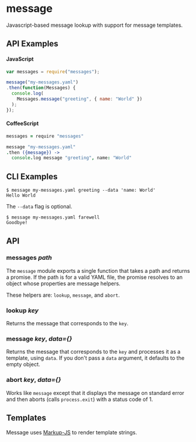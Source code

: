 # message

Javascript-based message lookup with support for message templates.

## API Examples

#### JavaScript

```javascript
var messages = require("messages");

message("my-messages.yaml")
.then(function(Messages) {
  console.log(
    Messages.message("greeting", { name: "World" })
  );
});
```

#### CoffeeScript

```coffee
messages = require "messages"

message "my-messages.yaml"
.then ({message}) ->
  console.log message "greeting", name: "World"
```

## CLI Examples

```
$ message my-messages.yaml greeting --data 'name: World'
Hello World
```

The `--data` flag is optional.

```
$ message my-messages.yaml farewell
Goodbye!
```

## API

### messages _path_

The `message` module exports a single function that takes a path
and returns a promise. If the path is for a valid YAML file,
the promise resolves to an object whose properties are message helpers.

These helpers are: `lookup`, `message`, and `abort`.

### lookup _key_

Returns the message that corresponds to the `key`.

### message _key_, _data={}_

Returns the message that corresponds to the `key` and
processes it as a template, using `data`.
If you don't pass a `data` argument, it defaults to
the empty object.

### abort _key_, _data={}_

Works like `message` except that it
displays the message on standard error and then aborts
(calls `process.exit`) with a status code of 1.

## Templates

Message uses [Markup-JS](https://github.com/adammark/Markup.js/) to render template strings.
